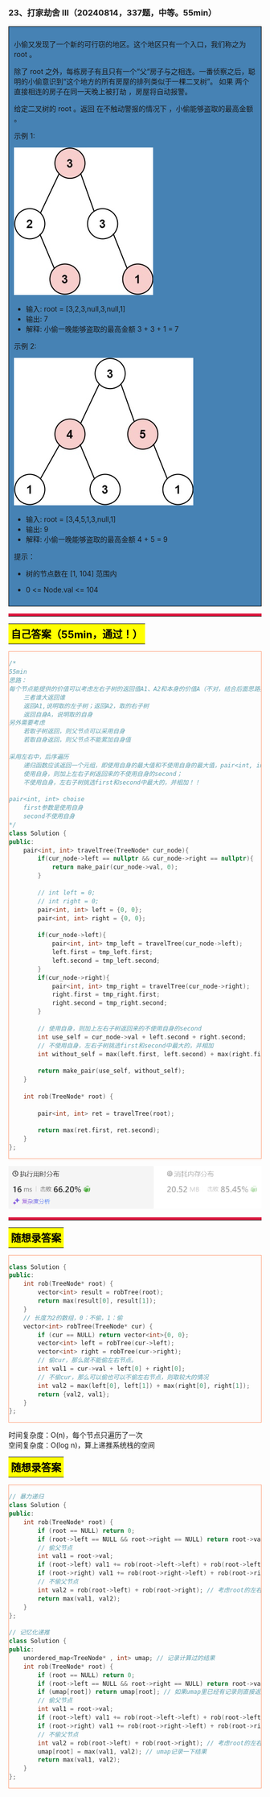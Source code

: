 ### 23、打家劫舍 III（20240814，337题，中等。55min）
<div style="border: 1px solid black; padding: 10px; background-color: SteelBlue;">

小偷又发现了一个新的可行窃的地区。这个地区只有一个入口，我们称之为 root 。

除了 root 之外，每栋房子有且只有一个“父“房子与之相连。一番侦察之后，聪明的小偷意识到“这个地方的所有房屋的排列类似于一棵二叉树”。 如果 两个直接相连的房子在同一天晚上被打劫 ，房屋将自动报警。

给定二叉树的 root 。返回 在不触动警报的情况下 ，小偷能够盗取的最高金额 。

 

示例 1:

![alt text](image/077154bee3c68b91dc786f89ddf58d1.png)

- 输入: root = [3,2,3,null,3,null,1]
- 输出: 7 
- 解释: 小偷一晚能够盗取的最高金额 3 + 3 + 1 = 7

示例 2:

![alt text](image/77bc0b1f159c263b0ef36cc8d65da2f.png)

- 输入: root = [3,4,5,1,3,null,1]
- 输出: 9
- 解释: 小偷一晚能够盗取的最高金额 4 + 5 = 9
 

提示：

- 树的节点数在 [1, 104] 范围内
- 0 <= Node.val <= 104

  </p>
</div>

<hr style="border-top: 5px solid #DC143C;">
<table>
  <tr>
    <td bgcolor="Yellow" style="padding: 5px; border: 0px solid black;">
      <span style="font-weight: bold; font-size: 20px;color: black;">
      自己答案（55min，通过！）
      </span>
    </td>
  </tr>
</table>
<div style="padding: 0px; border: 1.5px solid LightSalmon; margin-bottom: 10px;">

```C++ {.line-numbers}
/*
55min
思路：
每个节点能提供的价值可以考虑左右子树的返回值A1、A2和本身的价值A（不对，结合后面思路要）
    三者谁大返回谁
    返回A1,说明取的左子树；返回A2，取的右子树
    返回自身A，说明取的自身
另外需要考虑
    若取子树返回，则父节点可以采用自身
    若取自身返回，则父节点不能累加自身值

采用左右中，后序遍历
    递归函数应该返回一个元组，即使用自身的最大值和不使用自身的最大值，pair<int, int> choise
    使用自身，则加上左右子树返回来的不使用自身的second；
    不使用自身，左右子树挑选first和second中最大的，并相加！！

pair<int, int> choise
    first参数是使用自身
    second不使用自身
*/
class Solution {
public:
    pair<int, int> travelTree(TreeNode* cur_node){
        if(cur_node->left == nullptr && cur_node->right == nullptr){
            return make_pair(cur_node->val, 0);
        }

        // int left = 0;
        // int right = 0;
        pair<int, int> left = {0, 0};
        pair<int, int> right = {0, 0};

        if(cur_node->left){
            pair<int, int> tmp_left = travelTree(cur_node->left);
            left.first = tmp_left.first;
            left.second = tmp_left.second;
        }
        if(cur_node->right){
            pair<int, int> tmp_right = travelTree(cur_node->right);
            right.first = tmp_right.first;
            right.second = tmp_right.second;
        }
        
        // 使用自身，则加上左右子树返回来的不使用自身的second
        int use_self = cur_node->val + left.second + right.second;
        // 不使用自身，左右子树挑选first和second中最大的，并相加
        int without_self = max(left.first, left.second) + max(right.first, right.second);

        return make_pair(use_self, without_self);
    }

    int rob(TreeNode* root) {

        pair<int, int> ret = travelTree(root);

        return max(ret.first, ret.second);
    }
};
```

</div>

![alt text](image/365e9112fca1ba40e72d95040c0c900.png)

<hr style="border-top: 5px solid #DC143C;">


<table>
  <tr>
    <td bgcolor="Yellow" style="padding: 5px; border: 0px solid black;">
      <span style="font-weight: bold; font-size: 20px;color: black;">
      随想录答案
      </span>
    </td>
  </tr>
</table>

<div style="padding: 0px; border: 1.5px solid LightSalmon; margin-bottom: 10px">

```C++ {.line-numbers}
class Solution {
public:
    int rob(TreeNode* root) {
        vector<int> result = robTree(root);
        return max(result[0], result[1]);
    }
    // 长度为2的数组，0：不偷，1：偷
    vector<int> robTree(TreeNode* cur) {
        if (cur == NULL) return vector<int>{0, 0};
        vector<int> left = robTree(cur->left);
        vector<int> right = robTree(cur->right);
        // 偷cur，那么就不能偷左右节点。
        int val1 = cur->val + left[0] + right[0];
        // 不偷cur，那么可以偷也可以不偷左右节点，则取较大的情况
        int val2 = max(left[0], left[1]) + max(right[0], right[1]);
        return {val2, val1};
    }
};
```
</div>

时间复杂度：O(n)，每个节点只遍历了一次  
空间复杂度：O(log n)，算上递推系统栈的空间

<table>
  <tr>
    <td bgcolor="Yellow" style="padding: 5px; border: 0px solid black;">
      <span style="font-weight: bold; font-size: 20px;color: black;">
      随想录答案
      </span>
    </td>
  </tr>
</table>

<div style="padding: 0px; border: 1.5px solid LightSalmon; margin-bottom: 10px">

```C++ {.line-numbers}
// 暴力递归
class Solution {
public:
    int rob(TreeNode* root) {
        if (root == NULL) return 0;
        if (root->left == NULL && root->right == NULL) return root->val;
        // 偷父节点
        int val1 = root->val;
        if (root->left) val1 += rob(root->left->left) + rob(root->left->right); // 跳过root->left，相当于不考虑左孩子了
        if (root->right) val1 += rob(root->right->left) + rob(root->right->right); // 跳过root->right，相当于不考虑右孩子了
        // 不偷父节点
        int val2 = rob(root->left) + rob(root->right); // 考虑root的左右孩子
        return max(val1, val2);
    }
};

// 记忆化递推
class Solution {
public:
    unordered_map<TreeNode* , int> umap; // 记录计算过的结果
    int rob(TreeNode* root) {
        if (root == NULL) return 0;
        if (root->left == NULL && root->right == NULL) return root->val;
        if (umap[root]) return umap[root]; // 如果umap里已经有记录则直接返回
        // 偷父节点
        int val1 = root->val;
        if (root->left) val1 += rob(root->left->left) + rob(root->left->right); // 跳过root->left
        if (root->right) val1 += rob(root->right->left) + rob(root->right->right); // 跳过root->right
        // 不偷父节点
        int val2 = rob(root->left) + rob(root->right); // 考虑root的左右孩子
        umap[root] = max(val1, val2); // umap记录一下结果
        return max(val1, val2);
    }
};
```
</div>